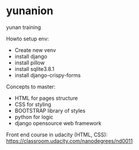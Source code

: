 # yunanion
yunan training

Howto setup env:

- Create new venv
- install django 
- install pillow 
- install sqlite3.8.1 
- install django-crispy-forms

Concepts to master:
 - HTML for pages structure
 - CSS for styling
 - BOOTSTRAP library of styles 
 - python for logic 
 - django opensource web framework 
 
Front end course in udacity (HTML, CSS):
 https://classroom.udacity.com/nanodegrees/nd0011


